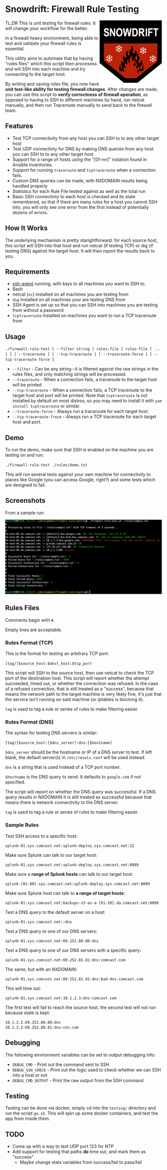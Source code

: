 # Snowdrift: Firewall Rule Testing

<img src="./img/snowdrift.png" align="right" />

TL;DR This is unit testing for firewall rules. It will change your workflow for the better.

In a firewall heavy environment, being able to test and validate your firewall rules is essential.  

This utility aims to automate that by having "rules files" which this script then procesess
and will SSH into each machine and try connecting to the target host.

By writing and saving rules file, you now have **unit test-like ability for testing firewall changes**. 
After changes are made, you can use this script to **verify correctness of firewall operation**, as opposed
to having to SSH to different machines by hand, run netcat manually, and then run Traceroute manually
to send back to the firewall team.


## Features

- Test TCP connectivity from any host you can SSH to to any other target host
- Test UDP connectivty for DNS by making DNS queries from any host you can SSH to to any other target host
- Support for a range of hosts using the "[01-nn]" notation found in Ansible inventories.
- Support for running `traceroute` and `tcptraceroute` when a connection fails.
- Custom DNS queries can be made, with NXDOMAIN results being handled properly
- Statistics for each Rule File tested against as well as the total run
- Basic SSH connectivty to each host is checked and its state remembered, so that if there are many rules for a host you cannot SSH into, you will only see one error from the first instead of potentially dozens of errors.


## How It Works

The underlying mechanism is pretty starightforward: for each source host, this script will
SSH into that host and run netcat (if testing TCP) or dig (if testing DNS) against the
target host.  It will then report the results back to you.


## Requirements

- <a href="https://developer.github.com/v3/guides/using-ssh-agent-forwarding/">ssh-agent</a> running, with keys to all machines you want to SSH to.
- Bash
- netcat (`nc`) installed on all machines you are testing from
- `dig` installed on all machines your are testing DNS from
- SSH Agent is set up so that you can SSH into machines you are testing from without a password
- `tcptraceroute` installed on machines you want to run a TCP traceroute from


## Usage

`./firewall-rule-test [ --filter string ] rules-file [ rules-file [ ... ] ] [ --traceroute ] [ --tcp-traceroute ] [ --traceroute-force ] [ --tcp-traceroute-force ]`

- `--filter` - Can be any string--it is filtered against the raw strings in the rules files, and only matching strings will be processed.
- `--traceroute` - When a connection fails, a traceroute to the target host will be printed
- `--tcp-traceroute` - When a connection fails, a TCP traceroute to the target host and port will be printed. Note that `tcptraceroute` is not installed by default on most distros, so you may need to install it with `yum install tcptraceroute` or similar.
- `--traceroute-force` - Always run a traceroute for each target host.
- `--tcp-traceroute-froce` - Always run a TCP traceroute for each target host and port.


## Demo

To run the demo, make sure that SSH is enabled on the machine you are testing on
and run:

`./firewall-rule-test ./rules/demo.txt`

This will run several tests against your own machine for connectivity to 
places like Google (you can access Google, right?) and some tests which
are designed to fail.


## Screenshots

From a sample run:

<img src="./img/firewall-rule-testing-sample-run.png" />



## Rules Files

Comments begin with `#`.

Empty lines are acceptable.


### Rules Format (TCP)

This is the format for testing an arbitrary TCP port:

`[tag/]$source_host:$dest_host:$tcp_port`

This script will SSH to the source host, then use netcat to check the TCP port of the destination host.
This script will report whether the attempt succeeded, timed out, or whether the connection 
was refused.  In the case of a refused connection, that is still treated as a "success", because
that means the network path to the target machine is very likely fine, it's just that the
service isn't running on said machine (or iptables is blocking it).

`tag` is used to tag a rule or series of rules to make filtering easier.


### Rules Format (DNS)

The syntax for testing DNS servers is similar:

`[tag/]$source_host:[$dns_server]:dns:[$hostname]`

`$dns_server` should be the hostname or IP of a DNS server to test.  If left blank, the
default server(s) in `/etc/resolv.conf` will be used instead. 

`dns` is a string that is used instead of a TCP port number.

`$hostname` is the DNS query to send.  It defaults to `google.com` if not specified.

The script will report on whether the DNS query was successful.  If a DNS query results in NXDOMAIN
it is still treated as successful because that means there is network connectivity to the DNS server.

`tag` is used to tag a rule or series of rules to make filtering easier.


### Sample Rules

Test SSH access to a specific host:

```
splunk-01.sys.comcast.net:splunk-deploy.sys.comcast.net:22
```

Make sure Splunk can talk to our target host:

```
splunk-01.sys.comcast.net:splunk-deploy.sys.comcast.net:8089
```

Make sure a **range of Splunk hosts** can talk to our target host:

```
splunk-[01-80].sys.comcast.net:splunk-deploy.sys.comcast.net:8089
```

Make sure Splunk host can talk to **a range of target hosts**:

```
splunk-01.sys.comcast.net:backups-s3-as-a-[01-20].da.comcast.net:8089
```

Test a DNS query to the default server on a host:

```
splunk-01.sys.comcast.net::dns
```

Test a DNS query to one of our DNS servers:

```
splunk-01.sys.comcast.net:69.252.80.80:dns
```

Test a DNS query to one of our DNS servers with a specific query:

```
splunk-01.sys.comcast.net:69.252.81.81:dns:comcast.com
```

The same, but with an NXDOMAIN:

```
splunk-01.sys.comcast.net:69.252.81.81:dns:bad-dns.comcast.com
```

This will time out:

```
splunk-01.sys.comcast.net:10.1.2.3:dns:comcast.com
```

The first test will fail to reach the source host, the second test will not run because state is kept:

```
10.1.2.2:69.252.80.80:dns
10.1.2.2:69.252.80.81:dns:cnn.com
```


## Debugging

The following environment variables can be set to output debugging info:

- `DEBUG_CMD` - Print out the command sent to SSH
- `DEBUG_SSH_CHECK` - Print out the logic used to check whether we can SSH into a host or not
- `DEBUG_CMD_OUTPUT` - Print the raw output from the SSH command


## Testing

Testing can be done via docker, simply cd into the `testing/` directory and
run the script `go.sh`.  This will spin up some docker containers, and test
the app from inside them.


## TODO

- Come up with a way to test UDP port 123 for NTP
- Add support for testing that paths **do** time out, and mark them as "success"
   - Maybe change stats variables from success/fail to pass/fail


